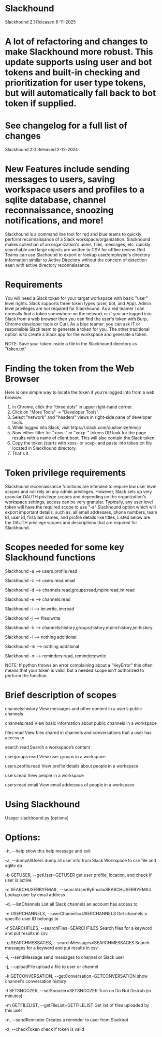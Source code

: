 # Slackhound

Slackhound 2.1 Released 8-11-2025

# A lot of refactoring and changes to make Slackhound more robust. This update supports using user and bot tokens and built-in checking and prioritization for user type tokens, but will automatically fall back to bot token if supplied.

# See changelog for a full list of changes

Slackhound 2.0 Released 2-12-2024

# New Features include sending messages to users, saving workspace users and profiles to a sqlite database, channel reconnaissance, snoozing notifications, and more!

Slackhound is a command line tool for red and blue teams to quickly perform reconnaissance of a Slack workspace/organization. Slackhound makes collection of an organization's users, files, messages, etc. quickly searchable and large objects are written to CSV for offline review. Red Teams can use Slachound to export or lookup user/employee's directory information similar to Active Directory without the concern of detection seen with active directory reconnaissance. 

# Requirements
You will need a Slack token for your target workspace with basic "user" level rights. Slack supports three token types (user, bot, and App). Admin level privileges are not required for Slackhound. As a red teamer I can normally find a token somewhere on the network or if you are logged into Slack from a web browser then you can find the user's token with Burp, Chrome developer tools or Curl. As a blue teamer, you can ask IT or responsible Slack team to generate a token for you. The other traditional option is to create a Slack app for the workspace and generate a token.

NOTE: Save your token inside a file in the Slackhound directory as "token.txt"

# Finding the token from the Web Browser

Here is one simple way to locate the token if you're logged into from a web browser.
1. In Chrome, click the "three dots" in upper right-hand corner.
2. Click on "More Tools" -> "Developer Tools".
3. Select "network" and "headers" views in right-side pane of developer tools.
4. While logged into Slack, visit https://<workspace-name>.slack.com/customize/emoji
5. Now either filter for "xoxs-" or "xoxp-" tokens OR look for the page results with a name of client.boot. This will also contain the Slack token.
6. Copy the token (starts with xoxs- or xoxp- and paste into token.txt file located in Slackhound directory.
7. That's it.

# Token privilege requirements
Slackhound reconnaissance functions are intended to require low user level scopes and not rely on any admin privileges. However, Slack sets up very granular OAUTH privilege scopes and depending on the organization's workspace settings, access can be very granular. Typically, any user level token will have the required scope to use "-a" Slackhound option which will export important details, such as, all email addresses, phone numbers, team Id, user id, first/last names, and profile details like titles, Listed below are the OAUTH privilege scopes and descriptions that are required for Slackhound.

# Scopes needed for some key Slackhound functions

Slackhound -a —> users.profile.read

Slackhound -c —> users.read.email

Slackhound -d —> channels:read,groups:read,mpim:read,im:read

Slackhound -e —> channels:read

Slackhound -i —> im:write, im:read

Slackhound -j —> files:write

Slackhound -k —> channels:history,groups:history,mpim:history,im:history

Slackhound -l —> nothing additional

Slackhound -m —> nothing additional

Slackhound -n —> reminders:read, reminders:write

NOTE: If python throws an error complaining about a "KeyError" this often means that your token is valid, but a needed scope isn't authorized to perform the function.

# Brief description of scopes
channels:history
View messages and other content in a user’s public channels

channels:read
View basic information about public channels in a workspace

files:read
View files shared in channels and conversations that a user has access to

search:read
Search a workspace’s content

usergroups:read
View user groups in a workspace

users.profile:read
View profile details about people in a workspace

users:read
View people in a workspace

users:read.email
View email addresses of people in a workspace

# Using Slackhound
Usage: slackhound.py [options]

# Options:
  -h, --help            show this help message and exit
  
  -a, --dumpAllUsers    dump all user info from Slack Workspace to csv file and sqlite db
  
  -b GETUSER, --getUser=GETUSER
                        get user profile, location, and check if user is
                        active
  
  -c SEARCHUSERBYEMAIL, --searchUserByEmail=SEARCHUSERBYEMAIL
                        Lookup user by email address
  
  -d, --listChannels    List all Slack channels an account has access to
  
  -e USERCHANNELS, --userChannels=USERCHANNELS
                        Get channels a specific user ID belongs to
  
  -f SEARCHFILES, --searchFiles=SEARCHFILES
                        Search files for a keyword and put results in csv
 
  -g SEARCHMESSAGES, --searchMessages=SEARCHMESSAGES
                        Search messages for a keyword and put results in csv
  
  -i, --sendMessage     send messages to channel or Slack user
  
  -j, --uploadFile      upload a file to user or channel
  
  -k GETCONVERSATION, --getConversation=GETCONVERSATION
                        show channel's conversation history
  
  -l SETSNOOZER, --setSnoozer=SETSNOOZER
                        Turn on Do Not Distrub (in minutes)
  
  -m GETFILELIST, --getFileList=GETFILELIST
                        Get list of files uploaded by this user
  
  -n, --sendReminder    Creates a reminder to user from Slackbot
  
  -z, --checkToken      check if token is valid
